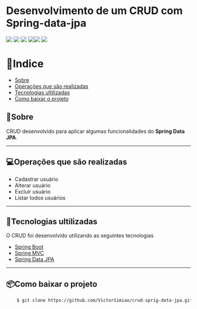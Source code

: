# Desenvolvimento de um CRUD com Spring-data-jpa
![](https://img.shields.io/github/languages/count/VictorSimiao/crud-sprig-data-jpa) ![](https://img.shields.io/github/languages/top/VictorSimiao/crud-sprig-data-jpa) ![](https://img.shields.io/github/last-commit/VictorSimiao/crud-sprig-data-jpa) ![](https://img.shields.io/github/repo-size/VictorSimiao/crud-sprig-data-jpa)![](https://img.shields.io/github/license/VictorSimiao/crud-sprig-data-jpa) ![](https://github.com/VictorSimiao/crud-sprig-data-jpa/blob/main/github/crud.gif?raw=true)


# 📑Indice
- [Sobre](#sobre)
- [Operações que são realizadas](#Operações-que-são-realizadas)
- [Tecnologias ultilizadas](#Tecnologias-ultilizadas)
- [Como baixar o projeto](#Como-baixar-o-projeto)


## 📖Sobre
CRUD desenvolvido para aplicar algumas funcionalidades do **Spring Data JPA**.

---
## 💻Operações que são realizadas
- Cadastrar usuário
- Alterar usuário
- Excluir usuário
- Listar todos usuários
---
## 🚀Tecnologias ultilizadas
O CRUD foi desenvolvido utilizando as seguintes tecnologias
- [Spring Boot](https://spring.io/projects/spring-boot)
- [Spring MVC](https://spring.io/guides/gs/serving-web-content/)
- [Spring Data JPA](https://spring.io/projects/spring-data-jpa)
 ---
## 📦Como baixar o projeto
```bash
    $ git clone https://github.com/VictorSimiao/crud-sprig-data-jpa.git
```
